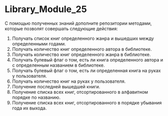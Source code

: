 # Library_Module_25

С помощью полученных знаний дополните репозитории методами, которые позволят совершать следующие действия:

1. Получать список книг определенного жанра и вышедших между определенными годами.
2. Получать количество книг определенного автора в библиотеке.
3. Получать количество книг определенного жанра в библиотеке.
4. Получать булевый флаг о том, есть ли книга определенного автора и с определенным названием в библиотеке.
5. Получать булевый флаг о том, есть ли определенная книга на руках у пользователя.
6. Получать количество книг на руках у пользователя.
7. Получение последней вышедшей книги.
8. Получение списка всех книг, отсортированного в алфавитном порядке по названию.
9. Получение списка всех книг, отсортированного в порядке убывания года их выхода.
